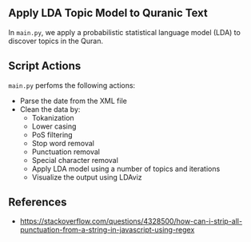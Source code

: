 ## Apply LDA Topic Model to Quranic Text

In `main.py`, we apply a probabilistic statistical language model (LDA) to discover topics in the Quran.

## Script Actions

`main.py` perfoms the following actions:

- Parse the date from the XML file
- Clean the data by:
  * Tokanization
  * Lower casing
  * PoS filtering
  * Stop word removal
  * Punctuation removal
  * Special character removal
  * Apply LDA model using a number of topics and iterations
  * Visualize the output using LDAviz

## References

- https://stackoverflow.com/questions/4328500/how-can-i-strip-all-punctuation-from-a-string-in-javascript-using-regex
